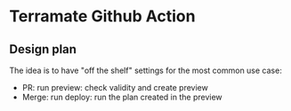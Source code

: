 # Terramate Github Action

## Design plan
The idea is to have "off the shelf" settings for the most common use case:
  * PR: run preview: check validity and create preview
  * Merge: run deploy: run the plan created in the preview